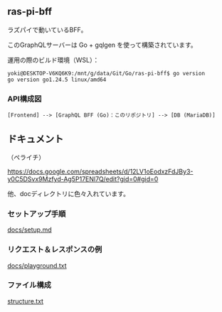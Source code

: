 ## ras-pi-bff
ラズパイで動いているBFF。

このGraphQLサーバーは Go + gqlgen を使って構築されています。

運用の際のビルド環境（WSL）：
```
yoki@DESKTOP-V6KQ6K9:/mnt/g/data/Git/Go/ras-pi-bff$ go version
go version go1.24.5 linux/amd64
```

### API構成図
```
[Frontend] --> [GraphQL BFF (Go)：このリポジトリ] --> [DB (MariaDB)]
```

## ドキュメント
（ペライチ）

https://docs.google.com/spreadsheets/d/12LV1oEodxzFdJBy3-y0C5DSvx9Mzfyd-Ag5P17ENl7Q/edit?gid=0#gid=0

他、docディレクトリに色々入れています。

### セットアップ手順
[docs/setup.md](docs/setup.md) 


### リクエスト＆レスポンスの例
[docs/playground.txt](docs/playground.txt) 

### ファイル構成
[structure.txt](structure.txt) 
